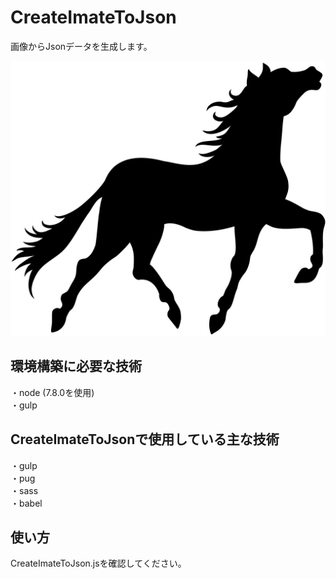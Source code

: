 # CreateImateToJson  
画像からJsonデータを生成します。  

![馬白黒画像](https://github.com/akakuro43/CreateImageToJson/blob/master/src/images/common/horse.jpg "馬白黒画像")

## 環境構築に必要な技術
・node (7.8.0を使用)  
・gulp  

## CreateImateToJsonで使用している主な技術
・gulp  
・pug  
・sass  
・babel  

## 使い方
CreateImateToJson.jsを確認してください。
